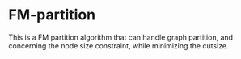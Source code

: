 # FM-partition
This is a FM partition algorithm that can handle graph partition, and concerning the node size constraint, while minimizing the cutsize.
